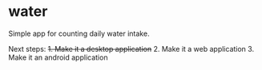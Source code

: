 # water
Simple app for counting daily water intake.

Next steps:
~~1. Make it a desktop application~~
2. Make it a web application
3. Make it an android application
